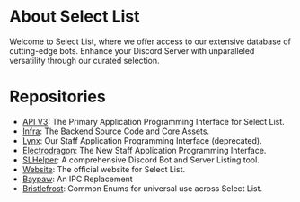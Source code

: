 # About Select List

Welcome to Select List, where we offer access to our extensive database of cutting-edge bots. Enhance your Discord Server with unparalleled versatility through our curated selection.

# Repositories

- [API V3](https://github.com/selectlist/api-v3): The Primary Application Programming Interface for Select List.
- [Infra](https://github.com/selectlist/infra): The Backend Source Code and Core Assets.
- [Lynx](https://github.com/selectlist/lynx): Our Staff Application Programming Interface (deprecated).
- [Electrodragon](https://github.com/selectlist/electrodragon): The New Staff Application Programming Interface.
- [SLHelper](https://github.com/selectlist/slhelper): A comprehensive Discord Bot and Server Listing tool.
- [Website](https://github.com/selectlist/website): The official website for Select List.
- [Baypaw](https://github.com/selectlist/baypaw): An IPC Replacement
- [Bristlefrost](https://github.com/selectlist/bristlefrost): Common Enums for universal use across Select List.
